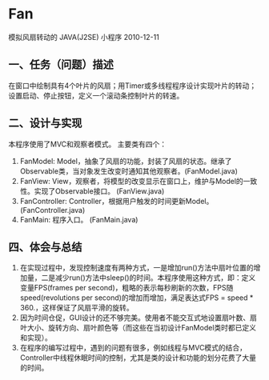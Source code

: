 # Fan

模拟风扇转动的 JAVA(J2SE) 小程序
2010-12-11

## 一、任务（问题）描述
在窗口中绘制具有4个叶片的风扇；用Timer或多线程程序设计实现叶片的转动；设置启动、停止按钮，定义一个滚动条控制叶片的转速。

## 二、设计与实现
本程序使用了MVC和观察者模式。
主要类有四个：
1. FanModel: Model，抽象了风扇的功能，封装了风扇的状态。继承了Observable类，当对象发生改变时通知其他观察者。(FanModel.java)
2. FanView: View，观察者，将模型的改变显示在窗口上，维护与Model的一致性。实现了Observable接口。 (FanView.java)
3. FanController: Controller，根据用户触发的时间更新Model。 (FanController.java)
4. FanMain: 程序入口。 (FanMain.java)

## 四、体会与总结
1. 在实现过程中，发现控制速度有两种方式，一是增加run()方法中扇叶位置的增加量，二是减少run()方法中sleep()的时间。本程序使用这种方式，即：定义变量FPS(frames per second)，粗略的表示每秒刷新的次数，FPS随speed(revolutions per second)的增加而增加，满足表达式FPS = speed * 360.，这样保证了风扇平滑的旋转。 
2. 因为时间仓促，GUI设计的还不够完美。使用者不能交互式地设置扇叶数、扇叶大小、旋转方向、扇叶颜色等（而这些在当初设计FanModel类时都已定义和实现）。
3. 在程序的编写过程中，遇到的问题有很多，例如线程与MVC模式的结合，Controller中线程休眠时间的控制，尤其是类的设计和功能的划分花费了大量的时间。


